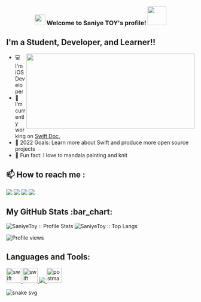 <h3 align="center">
<img src="https://media.giphy.com/media/hvRJCLFzcasrR4ia7z/giphy.gif" width="28">
Welcome to Saniye TOY's profile! <img src="https://media.giphy.com/media/12oufCB0MyZ1Go/giphy.gif" width="50">
</h3>

## I'm a Student, Developer, and Learner!!
<img src="https://img-s2.onedio.com/id-592ef719bc02f3c466676581/rev-0/w-600/h-337/f-gif/s-38c29704952c952a4b0b12bd3f7c3cd08daf5ed0.gif" align="right" width="450" height="200">

- 💻 I'm iOS Developer
- 🔭 I’m currently working on [Swift Doc.](https://docs.swift.org/swift-book/LanguageGuide/TheBasics.html)
- 🥅 2022 Goals: Learn more about Swift and produce more open source projects
- 💞️ Fun fact: I love to mandala painting and knit

## :mailbox: How to reach me :
[<img src="https://img.icons8.com/bubbles/50/000000/gmail.png"/>](mailto:saniyedgsn42@gmail.com)
[<img src="https://img.icons8.com/bubbles/50/000000/linkedin.png"/>](https://www.linkedin.com/in/saniye-toy/)
[<img src="https://img.icons8.com/bubbles/50/microsoft-outlook-2019.png"/>](mailto:saniyetoy@outlook.com)
[<img src="https://user-images.githubusercontent.com/75203610/170255848-f0f8ffcf-cfcf-472f-9024-e85e13dc55f9.png"/>](https://www.hackerrank.com/saniyetoy)




<h2 align="left">My GitHub Stats :bar_chart:</h2>

<p align="left">
  <img src="https://github-readme-stats.vercel.app/api?username=SaniyeToy&show_icons=true&theme=synthwave" alt="SaniyeToy :: Profile Stats" />
 <a align="left">
  <img src="https://github-readme-stats.vercel.app/api/top-langs/?username=SaniyeToy&langs_count=10&theme=synthwave&layout=compact" alt="SaniyeToy :: Top Langs" />
    <a align="left">

![Profile views](https://gpvc.arturio.dev/SaniyeToy)
  <p align="left">
</p>

## Languages and Tools:

<p align="left">
 <a href="https://developer.apple.com/swift/" target="_blank"> <img src="https://www.vectorlogo.zone/logos/swift/swift-icon.svg" alt="swift" width="40" height="40"/>
<a href="https://developer.apple.com/xcode/" target="_blank"> <img src="https://www.vectorlogo.zone/logos/apple_xcode/apple_xcode-icon.svg" alt="swift" width="40" height="40"/>
 <img src="https://avatars.githubusercontent.com/u/7774181?s=50&v=4"/>
  <img src="https://www.vectorlogo.zone/logos/getpostman/getpostman-icon.svg" alt="postman" width="40" height="40"/> </a> </p>
  
</p>  
  
  ![snake svg](https://user-images.githubusercontent.com/75203610/154289810-3d6e7198-9ee2-45d4-ad3e-ae4274f7c723.svg)
  
